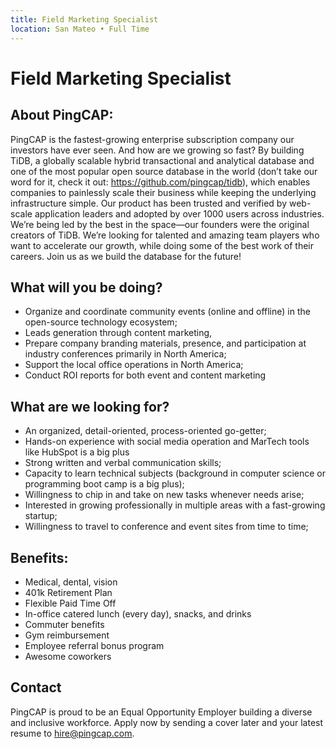 ```yaml
---
title: Field Marketing Specialist
location: San Mateo • Full Time  
---
```


# Field Marketing Specialist

## About PingCAP:

PingCAP is the fastest-growing enterprise subscription company our investors have ever seen. And how are we growing so fast? By building TiDB, a globally scalable hybrid transactional and analytical database and one of the most popular open source database in the world (don’t take our word for it, check it out: https://github.com/pingcap/tidb), which enables companies to painlessly scale their business while keeping the underlying infrastructure simple. Our product has been trusted and verified by web-scale application leaders and adopted by over 1000 users across industries. We’re being led by the best in the space—our founders were the original creators of TiDB. We’re looking for talented and amazing team players who want to accelerate our growth, while doing some of the best work of their careers. Join us as we build the database for the future!

## What will you be doing?

- Organize and coordinate community events (online and offline) in the open-source technology ecosystem;
- Leads generation through content marketing,
- Prepare company branding materials, presence, and participation at industry conferences primarily in North America;
- Support the local office operations in North America;
- Conduct ROI reports for both event and content marketing

## What are we looking for?

- An organized, detail-oriented, process-oriented go-getter;
- Hands-on experience with social media operation and MarTech tools like HubSpot is a big plus
- Strong written and verbal communication skills;
- Capacity to learn technical subjects (background in computer science or programming boot camp is a big plus);
- Willingness to chip in and take on new tasks whenever needs arise;
- Interested in growing professionally in multiple areas with a fast-growing startup;
- Willingness to travel to conference and event sites from time to time;

## Benefits:

- Medical, dental, vision
- 401k Retirement Plan
- Flexible Paid Time Off
- In-office catered lunch (every day), snacks, and drinks
- Commuter benefits
- Gym reimbursement
- Employee referral bonus program
- Awesome coworkers

## Contact

PingCAP is proud to be an Equal Opportunity Employer building a diverse and inclusive workforce. Apply now by sending a cover later and your latest resume to hire@pingcap.com.
